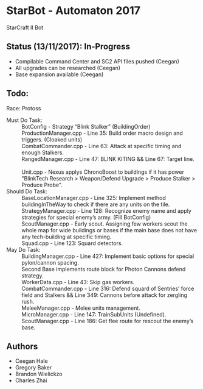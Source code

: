 # StarBot - Automaton 2017
StarCraft II Bot

## Status (13/11/2017): In-Progress
- Compilable Command Center and SC2 API files pushed (Ceegan)
- All upgrades can be researched (Ceegan)
- Base expansion available (Ceegan)


## Todo:
  Race: Protoss

 <dl>
  <dt>Must Do Task:</dt>
  <dd> BotConfig - Strategy “Blink Stalker” (BuildingOrder)</dd>
  <dd> ProductionManager.cpp - Line 35: Build order macro design and triggers. (Cloaked units)</dd>
  <dd> CombatCommander.cpp - Line 63: Attack at specific timing and enough Stalkers.</dd>
  <dd> RangedManager.cpp - Line 47: BLINK KITING && Line 67: Target line.</dd>
  <dd> Unit.cpp - Nexus applys ChronoBoost to buildings if it has power "BlinkTech Research > Weapon/Defend Upgrade > Produce Stalker > Produce Probe".</dd>

 <dt>Should Do Task:</dt>
 <dd> BaseLocationManager.cpp - Line 325: Implement method buildingInTheWay to check if there are any units on the tile.</dd>  
 <dd> StrategyManager.cpp - Line 128: Recognize enemy name and apply strategies for special enemy’s army. (Fill BotConfig)</dd>
 <dd> ScoutManager.cpp - Early scout.  Assigning few workers scout the whole map for wide buildings or bases if the main base does not have any tech-building at specific timing.</dd>
 <dd> Squad.cpp - Line 123: Squard detectors.</dd>
    
    
 <dt>May Do Task:</dt>
 <dd> BuildingManager.cpp - Line 427: Implement basic options for special pylon/cannon spacing.</dd>
 <dd> Second Base implements route block for Photon Cannons defend strategy.</dd>
 <dd> WorkerData.cpp - Line 43: Skip gas workers.</dd>
 <dd> CombatCommander.cpp - Line 316: Defend squard of Sentries’ force field and Stalkers && Line 349: Cannons before attack for zergling rush.</dd>
 <dd> MeleeManager.cpp - Melee units management.</dd>
 <dd> MicroManager.cpp - Line 147: TrainSubUnits (Undefined).</dd>
 <dd> ScoutManager.cpp - Line 186: Get flee route for rescout the enemy’s base.</dd>
</dl>

## Authors
- Ceegan Hale
- Gregory Baker
- Brandon Wielickzo
- Charles Zhai
